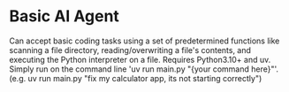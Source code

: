 # Basic AI Agent

Can accept basic coding tasks using a set of predetermined functions like scanning a file directory, reading/overwriting a file's contents, and executing the Python interpreter on a file. Requires Python3.10+ and uv. Simply run on the command line 'uv run main.py "{your command here}"'. (e.g. uv run main.py "fix my calculator app, its not starting correctly")
